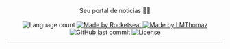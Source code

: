 <h4 align="center">
    <img alt="" src=".github/logo.svg" />
    <br/>
</h4>

<p align="center">
  Seu portal de noticias 📰🚀
  <br>
  <br>

  <img alt="Language count" src="https://img.shields.io/github/repo-size/LMThomaz/ignews"/>

  <a href="https://rocketseat.com.br">
    <img alt="Made by Rocketseat" src="https://img.shields.io/badge/made%20by-Rocketseat-%237519C1">
  </a>

  <a href="https://www.linkedin.com/in/leonardo-thomaz/">
    <img alt="Made by LMThomaz" src="https://img.shields.io/badge/made%20by-Leonardo%20Thomaz-%237519C1">
  </a>

  <a href="https://github.com/LMThomaz/ignews/commits/main">
    <img alt="GitHub last commit" src="https://img.shields.io/github/last-commit/LMThomaz/ignews">
  </a>

  <img alt="License" src="https://img.shields.io/github/license/LMThomaz/ignews">
</p>

---
